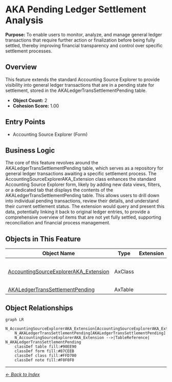 # AKA Pending Ledger Settlement Analysis

**Purpose:** To enable users to monitor, analyze, and manage general ledger transactions that require further action or finalization before being fully settled, thereby improving financial transparency and control over specific settlement processes.

## Overview

This feature extends the standard Accounting Source Explorer to provide visibility into general ledger transactions that are in a pending state for settlement, stored in the AKALedgerTransSettlementPending table.

- **Object Count:** 2
- **Cohesion Score:** 1.00

## Entry Points

- Accounting Source Explorer (Form)

## Business Logic

The core of this feature revolves around the AKALedgerTransSettlementPending table, which serves as a repository for general ledger transactions awaiting a specific settlement process. The AccountingSourceExplorerAKA_Extension class enhances the standard Accounting Source Explorer form, likely by adding new data views, filters, or a dedicated tab that displays the contents of the AKALedgerTransSettlementPending table. This allows users to drill down into individual pending transactions, review their details, and understand their current settlement status. The extension would query and present this data, potentially linking it back to original ledger entries, to provide a comprehensive overview of items that are not yet fully settled, supporting reconciliation and financial process management.

## Objects in This Feature

| Object Name | Type | Extension | Description |
|-------------|------|-----------|-------------|
| [AccountingSourceExplorerAKA_Extension](Objects/AccountingSourceExplorerAKA_Extension.md) | AxClass |  | <summary> Extension class for the form <c>Accou... |
| [AKALedgerTransSettlementPending](Objects/AKALedgerTransSettlementPending.md) | AxTable |  |  |

## Object Relationships

```mermaid
graph LR
    N_AccountingSourceExplorerAKA_Extension[AccountingSourceExplorerAKA_Extension]
    N_AKALedgerTransSettlementPending[AKALedgerTransSettlementPending]
    N_AccountingSourceExplorerAKA_Extension -->|TableReference| N_AKALedgerTransSettlementPending
    classDef table fill:#90EE90
    classDef form fill:#87CEEB
    classDef class fill:#FFD700
    classDef note fill:#F0F0F0
```


---

*[← Back to Index](../../index.md)*

